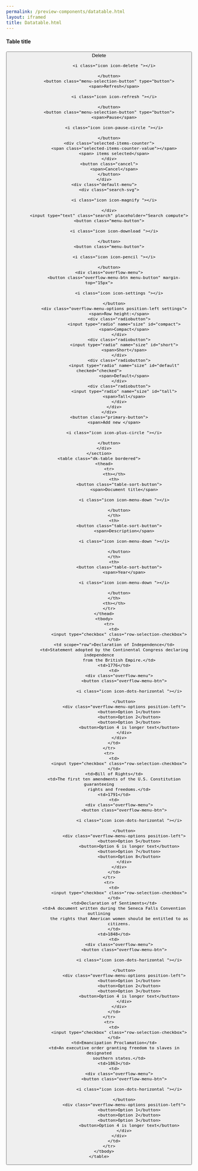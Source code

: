 ```yaml
--- 
permalink: /preview-components/datatable.html
layout: iframed 
title: Datatable.html
---
```

<div class="table-container">
    <h4>Table title</h4>
    <section class="menu">
        <div class="selected-rows-menu">
            <button class="menu-selection-button" type="button">
                <span>Delete</span>

                <i class="icon icon-delete "></i>

            </button>
            <button class="menu-selection-button" type="button">
                <span>Refresh</span>

                <i class="icon icon-refresh "></i>

            </button>
            <button class="menu-selection-button" type="button">
                <span>Pause</span>

                <i class="icon icon-pause-circle "></i>

            </button>
            <div class="selected-items-counter">
                <span class="selected-items-counter-value"></span>
                <span> items selected</span>
            </div>
            <button class="cancel">
                <span>Cancel</span>
            </button>
        </div>
        <div class="default-menu">
            <div class="search-svg">

                <i class="icon icon-magnify "></i>

            </div>
            <input type="text" class="search" placeholder="Search compute">
            <button class="menu-button">

                <i class="icon icon-download "></i>

            </button>
            <button class="menu-button">

                <i class="icon icon-pencil "></i>

            </button>
            <div class="overflow-menu">
                <button class="overflow-menu-btn menu-button" margin-top="15px">

                    <i class="icon icon-settings "></i>

                </button>
                <div class="overflow-menu-options position-left settings">
                    <span>Row height:</span>
                    <div class="radiobutton">
                        <input type="radio" name="size" id="compact">
                        <span>Compact</span>
                    </div>
                    <div class="radiobutton">
                        <input type="radio" name="size" id="short">
                        <span>Short</span>
                    </div>
                    <div class="radiobutton">
                        <input type="radio" name="size" id="default" checked="checked">
                        <span>Default</span>
                    </div>
                    <div class="radiobutton">
                        <input type="radio" name="size" id="tall">
                        <span>Tall</span>
                    </div>
                </div>
            </div>
            <button class="primary-button">
                <span>Add new </span>

                <i class="icon icon-plus-circle "></i>

            </button>
        </div>
    </section>
    <table class="dk-table bordered">
        <thead>
            <tr>
                <th></th>
                <th>
                    <button class="table-sort-button">
                        <span>Document title</span>

                        <i class="icon icon-menu-down "></i>

                    </button>
                </th>
                <th>
                    <button class="table-sort-button">
                        <span>Description</span>

                        <i class="icon icon-menu-down "></i>

                    </button>
                </th>
                <th>
                    <button class="table-sort-button">
                        <span>Year</span>

                        <i class="icon icon-menu-down "></i>

                    </button>
                </th>
                <th></th>
            </tr>
        </thead>
        <tbody>
            <tr>
                <td>
                    <input type="checkbox" class="row-selection-checkbox">
                </td>
                <td scope="row">Declaration of Independence</td>
                <td>Statement adopted by the Continental Congress declaring independence
                    from the British Empire.</td>
                <td>1776</td>
                <td>
                    <div class="overflow-menu">
                        <button class="overflow-menu-btn">

                            <i class="icon icon-dots-horizontal "></i>

                        </button>
                        <div class="overflow-menu-options position-left">
                            <button>Option 1</button>
                            <button>Option 2</button>
                            <button>Option 3</button>
                            <button>Option 4 is longer text</button>
                        </div>
                    </div>
                </td>
            </tr>
            <tr>
                <td>
                    <input type="checkbox" class="row-selection-checkbox">
                </td>
                <td>Bill of Rights</td>
                <td>The first ten amendments of the U.S. Constitution guaranteeing
                    rights and freedoms.</td>
                <td>1791</td>
                <td>
                    <div class="overflow-menu">
                        <button class="overflow-menu-btn">

                            <i class="icon icon-dots-horizontal "></i>

                        </button>
                        <div class="overflow-menu-options position-left">
                            <button>Option 5</button>
                            <button>Option 6 is longer text</button>
                            <button>Option 7</button>
                            <button>Option 8</button>
                        </div>
                    </div>
                </td>
            </tr>
            <tr>
                <td>
                    <input type="checkbox" class="row-selection-checkbox">
                </td>
                <td>Declaration of Sentiments</td>
                <td>A document written during the Seneca Falls Convention outlining
                    the rights that American women should be entitled to as
                    citizens.
                </td>
                <td>1848</td>
                <td>
                    <div class="overflow-menu">
                        <button class="overflow-menu-btn">

                            <i class="icon icon-dots-horizontal "></i>

                        </button>
                        <div class="overflow-menu-options position-left">
                            <button>Option 1</button>
                            <button>Option 2</button>
                            <button>Option 3</button>
                            <button>Option 4 is longer text</button>
                        </div>
                    </div>
                </td>
            </tr>
            <tr>
                <td>
                    <input type="checkbox" class="row-selection-checkbox">
                </td>
                <td>Emancipation Proclamation</td>
                <td>An executive order granting freedom to slaves in designated
                    southern states.</td>
                <td>1863</td>
                <td>
                    <div class="overflow-menu">
                        <button class="overflow-menu-btn">

                            <i class="icon icon-dots-horizontal "></i>

                        </button>
                        <div class="overflow-menu-options position-left">
                            <button>Option 1</button>
                            <button>Option 2</button>
                            <button>Option 3</button>
                            <button>Option 4 is longer text</button>
                        </div>
                    </div>
                </td>
            </tr>
        </tbody>
    </table>
</div>